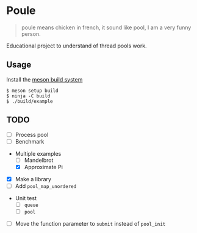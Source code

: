 # Poule

> poule means chicken in french, it sound like pool, I am a very funny person.

Educational project to understand of thread pools work.

## Usage

Install the [meson build system][1]

```
$ meson setup build
$ ninja -C build
$ ./build/example
```

## TODO

- [ ] Process pool
- [ ] Benchmark
- Multiple examples
     - [ ] Mandelbrot
     - [x] Approximate Pi
- [x] Make a library
- [ ] Add `pool_map_unordered`
- Unit test
     - [ ] `queue`
     - [ ] `pool`
- [ ] Move the function parameter to `submit` instead of `pool_init`

[1]: https://mesonbuild.com/index.html
